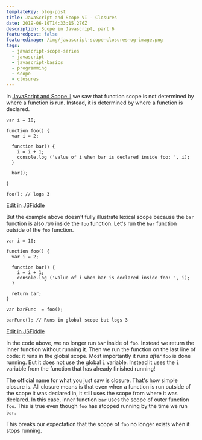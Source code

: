 ```yaml
---
templateKey: blog-post
title: JavaScript and Scope VI - Closures
date: 2019-06-10T14:33:15.276Z
description: Scope in Javascript, part 6
featuredpost: false
featuredimage: /img/javascript-scope-closures-og-image.png
tags:
  - javascript-scope-series
  - javascript
  - javascript-basics
  - programming
  - scope
  - closures
---
```


In [JavaScript and Scope II](/blog/2019-06-03-javascript-and-scope-ii/) we saw that function scope is not determined by where a function is run. Instead, it is determined by where a function is declared. 

```js{4,6,11}
var i = 10;

function foo() {
  var i = 2;
  
  function bar() {
    i = i + 1;
    console.log ('value of i when bar is declared inside foo: ', i);
  }
  
  bar();

}

foo(); // logs 3
```
<div class="jsfiddle-link">
  <a href="https://jsfiddle.net/tchaffee/x3f1Ln8e/" target="_blank">Edit in JSFiddle</a>
</div>

But the example above doesn't fully illustrate lexical scope because the `bar` function is also *run* inside the `foo` function. Let's run the `bar` function outside of the `foo` function.

```js{11,16}
var i = 10;

function foo() {
  var i = 2;
  
  function bar() {
    i = i + 1;
    console.log ('value of i when bar is declared inside foo: ', i);
  }
  
  return bar;
}

var barFunc  = foo();

barFunc(); // Runs in global scope but logs 3
```
<div class="jsfiddle-link">
  <a href="https://jsfiddle.net/tchaffee/so324k6x/" target="_blank">Edit in JSFiddle</a>
</div>

In the code above, we no longer run `bar` inside of `foo`. Instead we return the inner function without running it. Then we run the function on the last line of code: it runs in the global scope. Most importantly it runs *after* `foo` is done running. But it does not use the global `i` variable. Instead it uses the `i` variable from the function that has already finished running!

The official name for what you just saw is closure. That's how simple closure is. All closure means is that even when a function is run outside of the scope it was declared in, it still uses the scope from where it was declared. In this case, inner function `bar` uses the scope of outer function `foo`.  This is true even though `foo` has stopped running by the time we run `bar`. 

This breaks our expectation that the scope of `foo` no longer exists when it stops running.

